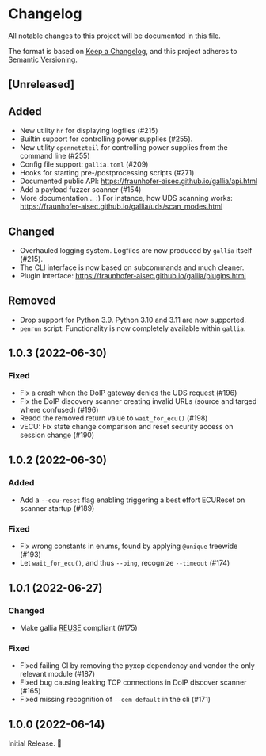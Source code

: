 <!--
SPDX-FileCopyrightText: AISEC Pentesting Team

SPDX-License-Identifier: CC0-1.0
-->

# Changelog

All notable changes to this project will be documented in this file.

The format is based on [Keep a Changelog](https://keepachangelog.com/en/1.0.0/),
and this project adheres to [Semantic Versioning](https://semver.org/spec/v2.0.0.html).

## [Unreleased]

## Added

* New utility `hr` for displaying logfiles (#215)
* Builtin support for controlling power supplies (#255).
* New utility `opennetzteil` for controlling power supplies from the command line (#255)
* Config file support: `gallia.toml` (#209)
* Hooks for starting pre-/postprocessing scripts (#271)
* Documented public API: https://fraunhofer-aisec.github.io/gallia/api.html
* Add a payload fuzzer scanner (#154)
* More documentation… :) For instance, how UDS scanning works: https://fraunhofer-aisec.github.io/gallia/uds/scan_modes.html

## Changed

* Overhauled logging system. Logfiles are now produced by `gallia` itself (#215).
* The CLI interface is now based on subcommands and much cleaner.
* Plugin Interface: https://fraunhofer-aisec.github.io/gallia/plugins.html

## Removed

* Drop support for Python 3.9. Python 3.10 and 3.11 are now supported.
* `penrun` script: Functionality is now completely available within `gallia`.

## 1.0.3 (2022-06-30)

### Fixed

* Fix a crash when the DoIP gateway denies the UDS request (#196)
* Fix the DoIP discovery scanner creating invalid URLs (source and targed where confused) (#196)
* Readd the removed return value to `wait_for_ecu()` (#198)
* vECU: Fix state change comparison and reset security access on session change (#190)

## 1.0.2 (2022-06-30)

### Added

* Add a `--ecu-reset` flag enabling triggering a best effort ECUReset on scanner startup (#189)

### Fixed

* Fix wrong constants in enums, found by applying `@unique` treewide (#193)
* Let `wait_for_ecu()`, and thus `--ping`, recognize `--timeout` (#174)

## 1.0.1 (2022-06-27)

### Changed

* Make gallia [REUSE](https://reuse.software/) compliant (#175)

### Fixed

* Fixed failing CI by removing the pyxcp dependency and vendor the only relevant module (#187)
* Fixed bug causing leaking TCP connections in DoIP discover scanner (#165)
* Fixed missing recognition of `--oem default` in the cli (#171)

## 1.0.0 (2022-06-14)

Initial Release. 🎊
